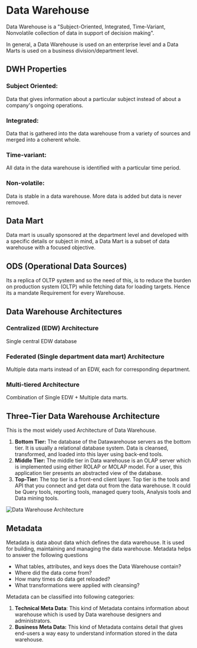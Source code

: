 # Data Warehouse
Data Warehouse is a "Subject-Oriented, Integrated, Time-Variant, Nonvolatile collection of data in support of decision making".

In general, a Data Warehouse is used on an enterprise level and a Data Marts is used on a business division/department level.

## DWH Properties

### Subject Oriented: 
Data that gives information about a particular subject instead of about a company's ongoing operations. 

### Integrated: 
Data that is gathered into the data warehouse from a variety of sources and merged into a coherent whole. 

### Time-variant: 
All data in the data warehouse is identified with a particular time period. 

### Non-volatile: 
Data is stable in a data warehouse. More data is added but data is never removed.

## Data Mart
Data mart is usually sponsored at the department level and developed with a specific details or subject in mind, a Data Mart is a subset of data warehouse with a focused objective.

## ODS (Operational Data Sources)
Its a replica of OLTP system and so the need of this, is to reduce the burden on production system (OLTP) while fetching data for loading targets. Hence its a mandate Requirement for every Warehouse.

## Data Warehouse Architectures
### Centralized (EDW) Architecture
Single central EDW database

### Federated (Single department data mart) Architecture
Multiple data marts instead of an EDW, each for corresponding department.

### Multi-tiered Architecture
Combination of Single EDW + Multiple data marts. 

## Three-Tier Data Warehouse Architecture
This is the most widely used Architecture of Data Warehouse.
1.  **Bottom Tier:**  The database of the Datawarehouse servers as the bottom tier. It is usually a relational database system. Data is cleansed, transformed, and loaded into this layer using back-end tools.
2.  **Middle Tier:** The middle tier in Data warehouse is an OLAP server which is implemented using either ROLAP or MOLAP model. For a user, this application tier presents an abstracted view of the database.
3.  **Top-Tier:** The top tier is a front-end client layer. Top tier is the tools and API that you connect and get data out from the data warehouse. It could be Query tools, reporting tools, managed query tools, Analysis tools and Data mining tools.

![Data Warehouse Architecture](https://www.guru99.com/images/1/022218_0735_DataWarehou2.png)

## Metadata
Metadata is data about data which defines the data warehouse. It is used for building, maintaining and managing the data warehouse.
Metadata helps to answer the following questions
-   What tables, attributes, and keys does the Data Warehouse contain?
-   Where did the data come from?
-   How many times do data get reloaded?
-   What transformations were applied with cleansing?

Metadata can be classified into following categories:

1.  **Technical Meta Data**: This kind of Metadata contains information about warehouse which is used by Data warehouse designers and administrators.
2.  **Business Meta Data:**  This kind of Metadata contains detail that gives end-users a way easy to understand information stored in the data warehouse.
<!--stackedit_data:
eyJoaXN0b3J5IjpbMTUxMzYyMzE5Niw4NzYyNzIwMzUsODMwNT
cyOCwtMTMxNjA1MjYwOCwtMTI5MzI0NDI0OCw3NzQ3MjgxMDMs
NzMwOTk4MTE2XX0=
-->